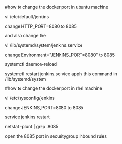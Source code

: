 #how to change the docker port in ubuntu machine

vi /etc/default/jenkins

change HTTP_PORT=8080 to 8085

and also change the 

vi /lib/systemd/system/jenkins.service

change Environment="JENKINS_PORT=8080" to 8085

systemctl daemon-reload

systemctl restart jenkins.service                apply this command in  /lib/systemd/system


#how to change the docker port in rhel machine

vi /etc/sysconfig/jenkins

change JENKINS_PORT=8080 to 8085

service jenkins restart

netstat -plunt | grep :8085

open the 8085 port in securitygroup inbound rules
